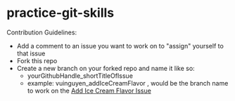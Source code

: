 # practice-git-skills

Contribution Guidelines:
- Add a comment to an issue you want to work on to "assign" yourself to that issue
- Fork this repo
- Create a new branch on your forked repo and name it like so:
  - yourGithubHandle_shortTitleOfIssue
  - example: vuinguyen_addIceCreamFlavor , would be the branch name to work on the [Add Ice Cream Flavor Issue](https://github.com/vuinguyen/practice-git-skills/issues/1)
